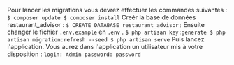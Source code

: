 Pour lancer les migrations vous devrez effectuer les commandes suivantes :
        ```
        $ composer update
        $ composer install
        ```
Creér la base de données restaurant_advisor :
        ```
        $ CREATE DATABASE restaurant_advisor;
        ```
Ensuite changer le fichier `.env.example` en `.env` .
        ```
        $ php artisan key:generate
        $ php artisan migration:refresh --seed
        $ php artisan serve
        ```
Puis lancez l'application.
Vous aurez dans l'application un utilisateur mis à votre disposition :
        ```
        login: Admin
        password: password
        ```
